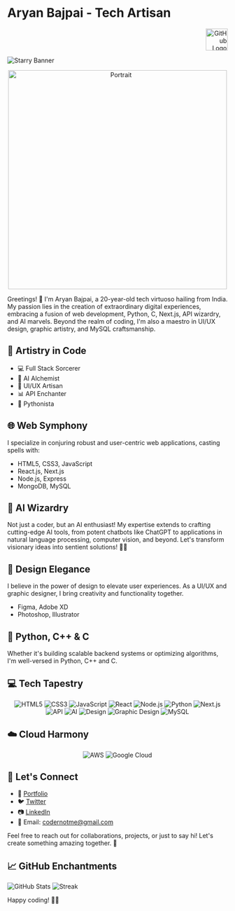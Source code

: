 # Aryan Bajpai - **Tech Artisan**

<p align="right">
  <img src="https://img.icons8.com/ios/50/000000/github.png" alt="GitHub Logo" width="50" height="50">
</p>

![Starry Banner](https://i.imgur.com/Sa4Llsn.png)

<p align="center">
  <img src="https://i.imgur.com/jrTP9Zl.jpg" alt="Portrait" width="500" height="500">
</p>

Greetings! 👋 I'm Aryan Bajpai, a 20-year-old tech virtuoso hailing from India. My passion lies in the creation of extraordinary digital experiences, embracing a fusion of web development, Python, C, Next.js, API wizardry, and AI marvels. Beyond the realm of coding, I'm also a maestro in UI/UX design, graphic artistry, and MySQL craftsmanship.

## 🚀 Artistry in Code

- 💻 Full Stack Sorcerer
- 🤖 AI Alchemist
- 🎨 UI/UX Artisan
- 📊 API Enchanter
- 🐍 Pythonista

## 🌐 Web Symphony

I specialize in conjuring robust and user-centric web applications, casting spells with:

- HTML5, CSS3, JavaScript
- React.js, Next.js
- Node.js, Express
- MongoDB, MySQL

## 🧠 AI Wizardry

Not just a coder, but an AI enthusiast! My expertise extends to crafting cutting-edge AI tools, from potent chatbots like ChatGPT to applications in natural language processing, computer vision, and beyond. Let's transform visionary ideas into sentient solutions! 🤖✨

## 🎨 Design Elegance

I believe in the power of design to elevate user experiences. As a UI/UX and graphic designer, I bring creativity and functionality together.

- Figma, Adobe XD
- Photoshop, Illustrator

## 🐍 Python, C++ & C

Whether it's building scalable backend systems or optimizing algorithms, I'm well-versed in Python, C++ and C.

## 💻 Tech Tapestry
<div align="center">

![HTML5](https://img.icons8.com/color/64/000000/html-5.png) ![CSS3](https://img.icons8.com/color/64/000000/css3.png) ![JavaScript](https://img.icons8.com/color/64/000000/javascript.png) ![React](https://img.icons8.com/plasticine/64/000000/react.png) ![Node.js](https://img.icons8.com/color/64/000000/nodejs.png) ![Python](https://img.icons8.com/color/64/000000/python.png) ![Next.js](https://icons8.com/icon/MWiBjkuHeMVq/next.js.png) ![API](https://img.icons8.com/color/64/000000/api.png) ![AI](https://img.icons8.com/color/64/000000/artificial-intelligence.png) ![Design](https://img.icons8.com/color/64/000000/figma.png) ![Graphic Design](https://img.icons8.com/color/64/000000/adobe-illustrator.png) ![MySQL](https://img.icons8.com/color/64/000000/mysql.png)

</div>

## ☁️ Cloud Harmony
<div align="center">

![AWS](https://img.icons8.com/color/64/000000/amazon-web-services.png) ![Google Cloud](https://img.icons8.com/color/64/000000/google-cloud-platform.png)

</div>

## 🚀 Let's Connect

- 🔗 [Portfolio](https://portxme.vercel.app/)
- 🐦 [Twitter](https://twitter.com/codernotme)
- 📷 [LinkedIn](https://www.linkedin.com/in/codernotme/)
- 📧 Email: codernotme@gmail.com

Feel free to reach out for collaborations, projects, or just to say hi! Let's create something amazing together. 🚀

## 📈 GitHub Enchantments

![GitHub Stats](https://github-readme-stats.vercel.app/api?username=codernotme&theme=vue-dark&show_icons=true&hide_border=false&count_private=true)
![Streak](https://github-readme-streak-stats.herokuapp.com/?user=codernotme&theme=vue-dark&hide_border=false)

Happy coding! 🚀✨
